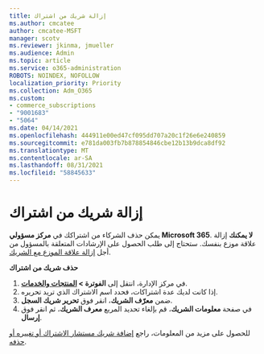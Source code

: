 ```yaml
---
title: إزالة شريك من اشتراك
ms.author: cmcatee
author: cmcatee-MSFT
manager: scotv
ms.reviewer: jkinma, jmueller
ms.audience: Admin
ms.topic: article
ms.service: o365-administration
ROBOTS: NOINDEX, NOFOLLOW
localization_priority: Priority
ms.collection: Adm_O365
ms.custom:
- commerce_subscriptions
- "9001683"
- "5064"
ms.date: 04/14/2021
ms.openlocfilehash: 444911e00ed47cf095dd707a20c1f26e6e240859
ms.sourcegitcommit: e781da003fb7b878854846cbe12b13b9dca8df92
ms.translationtype: MT
ms.contentlocale: ar-SA
ms.lasthandoff: 08/31/2021
ms.locfileid: "58845633"
---
```

# <a name="remove-a-partner-from-a-subscription"></a>إزالة شريك من اشتراك

يمكن حذف الشركاء من اشتراكك في **مركز مسؤولي Microsoft 365**. **لا يمكنك** إزالة علاقة موزع بنفسك. ستحتاج إلى طلب الحصول على الإرشادات المتعلقة بالمسؤول من أجل [إزالة علاقة الموزع مع الشريك](https://docs.microsoft.com/partner-center/remove-a-relationship).

**حذف شريك من اشتراك**

1. في مركز الإدارة، انتقل إلى **الفوترة > [ المنتجات والخدمات](https://go.microsoft.com/fwlink/p/?linkid=842054)**.
2. إذا كانت لديك عدة اشتراكات، فحدد اسم الاشتراك الذي تريد تحريره.
3. ضمن **معرّف الشريك**، انقر فوق **تحرير شريك السجل**.
4. في صفحة **معلومات الشريك**، قم بإلغاء تحديد المربع **معرف الشريك**، ثم انقر فوق **إرسال**.

للحصول على مزيد من المعلومات، راجع [إضافة شريك مستشار الاشتراك أو تغييره أو حذفه](https://docs.microsoft.com/microsoft-365/admin/misc/add-partner?view=o365-worldwide).
